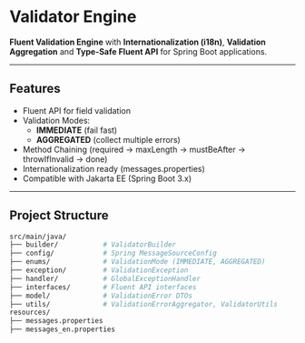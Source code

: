 # Validator Engine

**Fluent Validation Engine** with **Internationalization (i18n)**, **Validation Aggregation** and **Type-Safe Fluent API** for Spring Boot applications.

---

## Features

- Fluent API for field validation
- Validation Modes:
  - **IMMEDIATE** (fail fast)
  - **AGGREGATED** (collect multiple errors)
- Method Chaining (required → maxLength → mustBeAfter → throwIfInvalid → done)
- Internationalization ready (messages.properties)
- Compatible with Jakarta EE (Spring Boot 3.x)

---

## Project Structure

```bash
src/main/java/
├── builder/           # ValidatorBuilder
├── config/            # Spring MessageSourceConfig
├── enums/             # ValidationMode (IMMEDIATE, AGGREGATED)
├── exception/         # ValidationException
├── handler/           # GlobalExceptionHandler
├── interfaces/        # Fluent API interfaces
├── model/             # ValidationError DTOs
├── utils/             # ValidationErrorAggregator, ValidatorUtils
resources/
├── messages.properties
├── messages_en.properties
